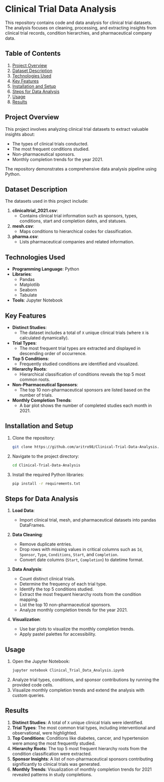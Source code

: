 # Clinical Trial Data Analysis

This repository contains code and data analysis for clinical trial datasets. The analysis focuses on cleaning, processing, and extracting insights from clinical trial records, condition hierarchies, and pharmaceutical company data.

## Table of Contents
1. [Project Overview](#project-overview)
2. [Dataset Description](#dataset-description)
3. [Technologies Used](#technologies-used)
4. [Key Features](#key-features)
5. [Installation and Setup](#installation-and-setup)
6. [Steps for Data Analysis](#steps-for-data-analysis)
7. [Usage](#usage)
8. [Results](#results)

## Project Overview
This project involves analyzing clinical trial datasets to extract valuable insights about:
- The types of clinical trials conducted.
- The most frequent conditions studied.
- Non-pharmaceutical sponsors.
- Monthly completion trends for the year 2021.

The repository demonstrates a comprehensive data analysis pipeline using Python.

## Dataset Description
The datasets used in this project include:
1. **clinicaltrial_2021.csv**:
   - Contains clinical trial information such as sponsors, types, conditions, start and completion dates, and statuses.
2. **mesh.csv**:
   - Maps conditions to hierarchical codes for classification.
3. **pharma.csv**:
   - Lists pharmaceutical companies and related information.

## Technologies Used
- **Programming Language**: Python
- **Libraries**:
  - Pandas
  - Matplotlib
  - Seaborn
  - Tabulate
- **Tools**: Jupyter Notebook

## Key Features
- **Distinct Studies**:
  - The dataset includes a total of `X` unique clinical trials (where `X` is calculated dynamically).
- **Trial Types**:
  - The most frequent trial types are extracted and displayed in descending order of occurrence.
- **Top 5 Conditions**:
  - Frequently studied conditions are identified and visualized.
- **Hierarchy Roots**:
  - Hierarchical classification of conditions reveals the top 5 most common roots.
- **Non-Pharmaceutical Sponsors**:
  - The top 10 non-pharmaceutical sponsors are listed based on the number of trials.
- **Monthly Completion Trends**:
  - A bar plot shows the number of completed studies each month in 2021.

## Installation and Setup
1. Clone the repository:
   ```bash
   git clone https://github.com/aritro98/Clinical-Trial-Data-Analysis.git
   ```
2. Navigate to the project directory:
   ```bash
   cd Clinical-Trial-Data-Analysis
   ```
3. Install the required Python libraries:
   ```bash
   pip install -r requirements.txt
   ```

## Steps for Data Analysis
1. **Load Data**:
   - Import clinical trial, mesh, and pharmaceutical datasets into pandas DataFrames.

2. **Data Cleaning**:
   - Remove duplicate entries.
   - Drop rows with missing values in critical columns such as `Id`, `Sponsor`, `Type`, `Conditions`, `Start`, and `Completion`.
   - Convert date columns (`Start`, `Completion`) to datetime format.

3. **Data Analysis**:
   - Count distinct clinical trials.
   - Determine the frequency of each trial type.
   - Identify the top 5 conditions studied.
   - Extract the most frequent hierarchy roots from the condition mapping.
   - List the top 10 non-pharmaceutical sponsors.
   - Analyze monthly completion trends for the year 2021.

4. **Visualization**:
   - Use bar plots to visualize the monthly completion trends.
   - Apply pastel palettes for accessibility.

## Usage
1. Open the Jupyter Notebook:
   ```bash
   jupyter notebook Clinical_Trial_Data_Analysis.ipynb
   ```
2. Analyze trial types, conditions, and sponsor contributions by running the provided code cells.
3. Visualize monthly completion trends and extend the analysis with custom queries.

## Results
1. **Distinct Studies**: A total of `X` unique clinical trials were identified.
2. **Trial Types**: The most common trial types, including interventional and observational, were highlighted.
3. **Top Conditions**: Conditions like diabetes, cancer, and hypertension were among the most frequently studied.
4. **Hierarchy Roots**: The top 5 most frequent hierarchy roots from the condition classification were extracted.
5. **Sponsor Insights**: A list of non-pharmaceutical sponsors contributing significantly to clinical trials was generated.
6. **Monthly Trends**: Visualization of monthly completion trends for 2021 revealed patterns in study completions.
